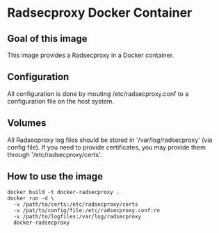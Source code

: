 # Radsecproxy Docker Container

## Goal of this image

This image provides a Radsecproxy in a Docker container.


## Configuration

All configuration is done by mouting /etc/radsecproxy.conf to a configuration file on the host system.

## Volumes

All Radsecproxy log files should be stored in '/var/log/radsecproxy' (via config file).
If you need to provide certificates, you may provide them through '/etc/radsecproxy/certs'.

## How to use the image

```
docker build -t docker-radsecproxy .
docker run -d \
  -v /path/to/certs:/etc/radsecproxy/certs
  -v /pat/to/config/file:/etc/radsecproxy.conf:ro
  -v /path/to/logfiles:/var/log/radsecproxy
  docker-radsecproxy
```
